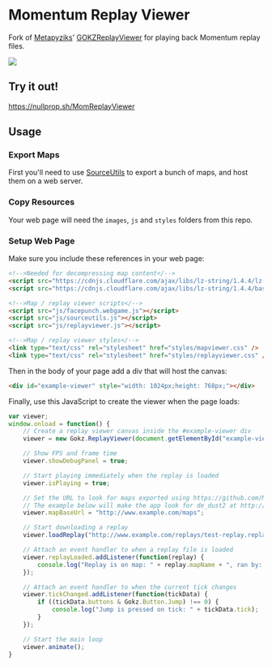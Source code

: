 # Momentum Replay Viewer
Fork of [Metapyziks](https://github.com/Metapyziks)' [GOKZReplayViewer](https://github.com/Metapyziks/GOKZReplayViewer) for playing back Momentum replay files.

![](https://files.facepunch.com/ziks/2017/October/29/chrome_2017-10-29_22-27-47.png)

## Try it out!
https://nullprop.sh/MomReplayViewer

## Usage
### Export Maps
First you'll need to use [SourceUtils](https://github.com/nullprop/SourceUtils) to export a bunch of maps, and
host them on a web server.

### Copy Resources
Your web page will need the `images`, `js` and `styles` folders from this repo.

### Setup Web Page

Make sure you include these references in your web page:

```html
<!-->Needed for decompressing map content</-->
<script src="https://cdnjs.cloudflare.com/ajax/libs/lz-string/1.4.4/lz-string.min.js"></script>
<script src="https://cdnjs.cloudflare.com/ajax/libs/lz-string/1.4.4/base64-string.min.js"></script>

<!-->Map / replay viewer scripts</-->
<script src="js/facepunch.webgame.js"></script>
<script src="js/sourceutils.js"></script>
<script src="js/replayviewer.js"></script>

<!-->Map / replay viewer styles</-->
<link type="text/css" rel="stylesheet" href="styles/mapviewer.css" />
<link type="text/css" rel="stylesheet" href="styles/replayviewer.css" />
```

Then in the body of your page add a div that will host the canvas:

```html
<div id="example-viewer" style="width: 1024px;height: 768px;"></div>
```

Finally, use this JavaScript to create the viewer when the page loads:

```javascript
var viewer;
window.onload = function() {
    // Create a replay viewer canvas inside the #example-viewer div
    viewer = new Gokz.ReplayViewer(document.getElementById("example-viewer"));

    // Show FPS and frame time
    viewer.showDebugPanel = true;

    // Start playing immediately when the replay is loaded
    viewer.isPlaying = true;

    // Set the URL to look for maps exported using https://github.com/Metapyziks/SourceUtils
    // The example below will make the app look for de_dust2 at http://www.example.com/maps/de_dust2/index.json
    viewer.mapBaseUrl = "http://www.example.com/maps";

    // Start downloading a replay
    viewer.loadReplay("http://www.example.com/replays/test-replay.replay");

    // Attach an event handler to when a replay file is loaded
    viewer.replayLoaded.addListener(function(replay) {
        console.log("Replay is on map: " + replay.mapName + ", ran by: " + replay.playerName);
    });

    // Attach an event handler to when the current tick changes
    viewer.tickChanged.addListener(function(tickData) {
        if ((tickData.buttons & Gokz.Button.Jump) !== 0) {
            console.log("Jump is pressed on tick: " + tickData.tick);
        }
    });

    // Start the main loop
    viewer.animate();
}
```
